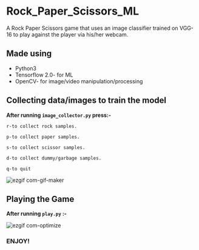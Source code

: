 # Rock_Paper_Scissors_ML

A Rock Paper Scissors game that uses an image classifier trained on VGG-16 to play against the player via his/her webcam.

## Made using

- Python3
- Tensorflow 2.0- for ML
- OpenCV- for image/video manipulation/processing

## Collecting data/images to train the model

**After running ```image_collector.py``` press:-**

```r-to collect rock samples.```

```p-to collect paper samples.```

```s-to collect scissor samples.```

```d-to collect dummy/garbage samples.```

```q-to quit```

![ezgif com-gif-maker](https://user-images.githubusercontent.com/48356056/83303746-3ed22e80-a21b-11ea-917d-f7669b0ad17f.gif)

## Playing the Game

**After running ```play.py``` :-**

![ezgif com-optimize](https://user-images.githubusercontent.com/48356056/83303783-51e4fe80-a21b-11ea-907d-2b52a5c4016f.gif)


### ENJOY!

